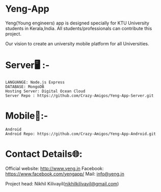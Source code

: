 # Yeng-App
Yeng(Young engineers) app is designed specially for KTU University students in Kerala,India. All students/professionals can contribute this project.

Our vision to create an university mobile platform for all Universities. 

# Server🖥️ :-

    LANGUANGE: Node.js Express
    DATABASE: MongoDB
    Hosting Server: Digital Ocean Cloud
    Server Repo : https://github.com/Crazy-Amigos/Yeng-App-Server.git
    
    
# Mobile📱:-
    Android
    Android Repo: https://github.com/Crazy-Amigos/Yeng-App-Android.git
    



# Contact Details🌐:


  Official website: http://www.yeng.in
  Facebook: https://www.facebook.com/yengapp/
  Mail: info@yeng.in
 
  Project head: Nikhil Kilivayil(nikhilkilivayil@gmail.com)
  

